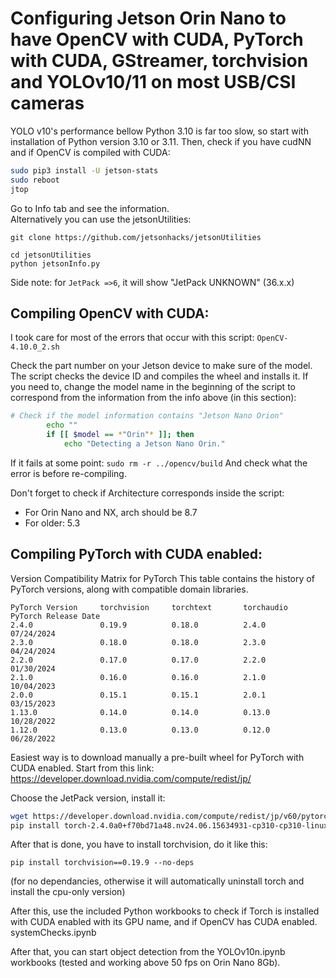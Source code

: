 # Configuring Jetson Orin Nano to have OpenCV with CUDA, PyTorch with CUDA, GStreamer, torchvision and YOLOv10/11 on most USB/CSI cameras
YOLO v10's performance bellow Python 3.10 is far too slow, so start with installation of Python version 3.10 or 3.11.
Then, check if you have cudNN and if OpenCV is compiled with CUDA:

```sh
sudo pip3 install -U jetson-stats
sudo reboot
jtop 
```

Go to Info tab and see the information.\
Alternatively you can use the jetsonUtilities:

    git clone https://github.com/jetsonhacks/jetsonUtilities

    cd jetsonUtilities
    python jetsonInfo.py

Side note: for `JetPack =>6`, it will show "JetPack UNKNOWN" (36.x.x)


## Compiling OpenCV with CUDA:
I took care for most of the errors that occur with this script:
`OpenCV-4.10.0_2.sh`

Check the part number on your Jetson device to make sure of the model. 
The script checks the device ID and compiles the wheel and installs it.
If you need to, change the model name in the beginning of the script to correspond from the information from the info above (in this section):

```sh
# Check if the model information contains "Jetson Nano Orion"
        echo ""
        if [[ $model == *"Orin"* ]]; then
            echo "Detecting a Jetson Nano Orin."
```

If it fails at some point: `sudo rm -r ../opencv/build`
And check what the error is before re-compiling.

Don't forget to check if Architecture corresponds inside the script:
- For Orin Nano and NX, arch should be 8.7
- For older: 5.3

## Compiling PyTorch with CUDA enabled:

Version Compatibility Matrix for PyTorch
This table contains the history of PyTorch versions, along with compatible domain libraries.

```
PyTorch Version     torchvision     torchtext	    torchaudio	PyTorch Release Date
2.4.0	            0.19.9	        0.18.0	        2.4.0	    07/24/2024
2.3.0	            0.18.0	        0.18.0	        2.3.0	    04/24/2024
2.2.0	            0.17.0	        0.17.0	        2.2.0	    01/30/2024
2.1.0	            0.16.0	        0.16.0	        2.1.0	    10/04/2023
2.0.0	            0.15.1	        0.15.1	        2.0.1	    03/15/2023
1.13.0	            0.14.0	        0.14.0	        0.13.0	    10/28/2022
1.12.0	            0.13.0	        0.13.0	        0.12.0	    06/28/2022
```

Easiest way is to download manually a pre-built wheel for PyTorch with CUDA enabled.
Start from this link:
https://developer.download.nvidia.com/compute/redist/jp/

Choose the JetPack version, install it:
```sh
wget https://developer.download.nvidia.com/compute/redist/jp/v60/pytorch/torch-2.4.0a0+f70bd71a48.nv24.06.15634931-cp310-cp310-linux_aarch64.whl
pip install torch-2.4.0a0+f70bd71a48.nv24.06.15634931-cp310-cp310-linux_aarch64.whl
```

After that is done, you have to install torchvision, do it like this:

    pip install torchvision==0.19.9 --no-deps

(for no dependancies, otherwise it will automatically uninstall torch and install the cpu-only version)

After this, use the included Python workbooks to check if Torch is installed with CUDA enabled with its GPU name, and if OpenCV has CUDA enabled.
systemChecks.ipynb

After that, you can start object detection from the YOLOv10n.ipynb workbooks (tested and working above 50 fps on Orin Nano 8Gb).


